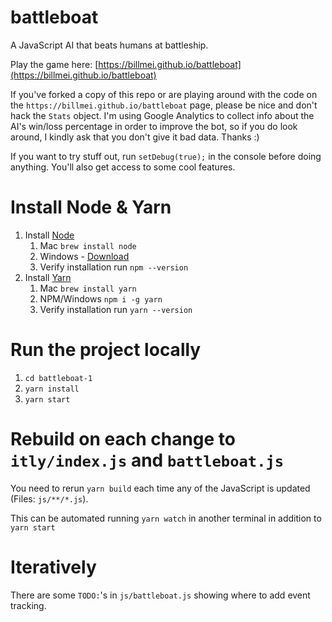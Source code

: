 battleboat
==========

A JavaScript AI that beats humans at battleship.

Play the game here: [https://billmei.github.io/battleboat](https://billmei.github.io/battleboat)

If you've forked a copy of this repo or are playing around with the code on the `https://billmei.github.io/battleboat` page, please be nice and don't hack the `Stats` object. I'm using Google Analytics to collect info about the AI's win/loss percentage in order to improve the bot, so if you do look around, I kindly ask that you don't give it bad data. Thanks :)

If you want to try stuff out, run `setDebug(true);` in the console before doing anything. You'll also get access to some cool features.

Install Node & Yarn
===
1. Install [Node](https://nodejs.org/en/download/)
    1. Mac `brew install node`
    2. Windows - [Download](https://nodejs.org/en/download/)
    3. Verify installation run `npm --version`
2. Install [Yarn](https://classic.yarnpkg.com/en/docs/install)
    1. Mac `brew install yarn`
    2. NPM/Windows `npm i -g yarn`
    3. Verify installation run `yarn --version`

Run the project locally
===
1. `cd battleboat-1`
2. `yarn install`
3. `yarn start`

Rebuild on each change to `itly/index.js` and `battleboat.js`
===
You need to rerun `yarn build` each time any of the JavaScript is updated (Files: `js/**/*.js`). 

This can be automated running `yarn watch` in another terminal in addition to `yarn start`

Iteratively
===
There are some `TODO:`'s in `js/battleboat.js` showing where to add event tracking.
